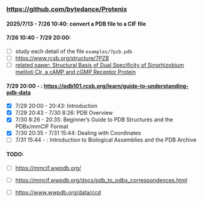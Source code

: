 ### https://github.com/bytedance/Protenix

#### 2025/7/13 - 7/26 10:40: convert a PDB file to a CIF file
#### 7/26 10:40 - 7/29 20:00: 
- [ ] study each detail of the file `examples/7pzb.pdb`
- [ ] https://www.rcsb.org/structure/7PZB
- [ ] [related paper: Structural Basis of Dual Specificity of Sinorhizobium meliloti Clr, a cAMP and cGMP Receptor Protein](https://journals.asm.org/doi/10.1128/mbio.03028-22)

#### 7/29 20:00 - : https://pdb101.rcsb.org/learn/guide-to-understanding-pdb-data
- [x] 7/29 20:00 - 20:43: Introduction
- [x] 7/29 20:43 - 7/30 8:26: PDB Overview
- [x] 7/30 8:26 - 20:35: Beginner’s Guide to PDB Structures and the PDBx/mmCIF Format
- [x] 7/30 20:35 - 7/31 15:44: Dealing with Coordinates
- [ ] 7/31 15:44 - : Introduction to Biological Assemblies and the PDB Archive

#### TODO:
- [ ] https://mmcif.wwpdb.org/
- [ ] https://mmcif.wwpdb.org/docs/pdb_to_pdbx_correspondences.html
- [ ] https://www.wwpdb.org/data/ccd

